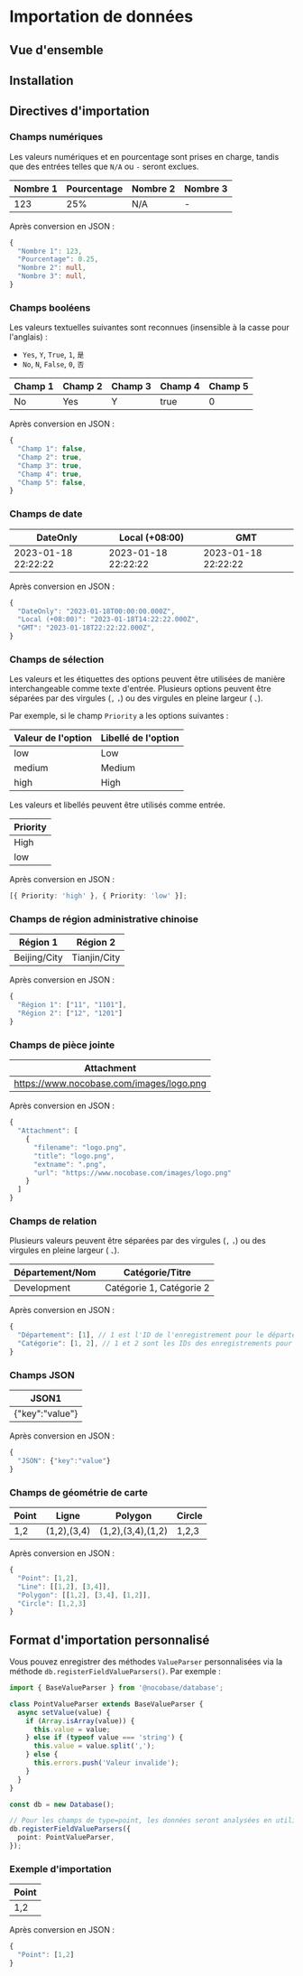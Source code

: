 # Importation de données

## Vue d'ensemble

## Installation

## Directives d'importation

### Champs numériques

Les valeurs numériques et en pourcentage sont prises en charge, tandis que des entrées telles que `N/A` ou `-` seront exclues.

| Nombre 1 | Pourcentage | Nombre 2 | Nombre 3 |
| -------- | ----------- | -------- | -------- |
| 123      | 25%         | N/A      | -        |

Après conversion en JSON :

```ts
{
  "Nombre 1": 123,
  "Pourcentage": 0.25,
  "Nombre 2": null,
  "Nombre 3": null,
}
```

### Champs booléens

Les valeurs textuelles suivantes sont reconnues (insensible à la casse pour l'anglais) :

- `Yes`, `Y`, `True`, `1`, `是`
- `No`, `N`, `False`, `0`, `否`

| Champ 1 | Champ 2 | Champ 3 | Champ 4 | Champ 5 |
| ------- | ------- | ------- | ------- | ------- |
| No      | Yes     | Y       | true    | 0       |

Après conversion en JSON :

```ts
{
  "Champ 1": false,
  "Champ 2": true,
  "Champ 3": true,
  "Champ 4": true,
  "Champ 5": false,
}
```

### Champs de date

| DateOnly            | Local (+08:00)      | GMT                 |
| ------------------- | ------------------- | ------------------- |
| 2023-01-18 22:22:22 | 2023-01-18 22:22:22 | 2023-01-18 22:22:22 |

Après conversion en JSON :

```ts
{
  "DateOnly": "2023-01-18T00:00:00.000Z",
  "Local (+08:00)": "2023-01-18T14:22:22.000Z",
  "GMT": "2023-01-18T22:22:22.000Z",
}
```

### Champs de sélection

Les valeurs et les étiquettes des options peuvent être utilisées de manière interchangeable comme texte d'entrée. Plusieurs options peuvent être séparées par des virgules (`,` `，`) ou des virgules en pleine largeur ( `、`).

Par exemple, si le champ `Priority` a les options suivantes :

| Valeur de l'option | Libellé de l'option |
| ------------------ | ------------------- |
| low                | Low                 |
| medium             | Medium              |
| high               | High                |

Les valeurs et libellés peuvent être utilisés comme entrée.

| Priority |
| -------- |
| High     |
| low      |

Après conversion en JSON :

```ts
[{ Priority: 'high' }, { Priority: 'low' }];
```

### Champs de région administrative chinoise

| Région 1         | Région 2         |
| ---------------- | ---------------- |
| Beijing/City     | Tianjin/City     |

Après conversion en JSON :

```ts
{
  "Région 1": ["11", "1101"],
  "Région 2": ["12", "1201"]
}
```

### Champs de pièce jointe

| Attachment                                 |
| ------------------------------------------ |
| https://www.nocobase.com/images/logo.png   |

Après conversion en JSON :

```ts
{
  "Attachment": [
    {
      "filename": "logo.png",
      "title": "logo.png",
      "extname": ".png",
      "url": "https://www.nocobase.com/images/logo.png"
    }
  ]
}
```

### Champs de relation

Plusieurs valeurs peuvent être séparées par des virgules (`,` `，`) ou des virgules en pleine largeur ( `、`).

| Département/Nom  | Catégorie/Titre          |
| ---------------- | ------------------------ |
| Development      | Catégorie 1, Catégorie 2 |

Après conversion en JSON :

```ts
{
  "Département": [1], // 1 est l'ID de l'enregistrement pour le département nommé "Development"
  "Catégorie": [1, 2], // 1 et 2 sont les IDs des enregistrements pour les catégories intitulées "Catégorie 1" et "Catégorie 2"
}
```

### Champs JSON

| JSON1              |
| ------------------ |
| {"key":"value"}    |

Après conversion en JSON :

```ts
{
  "JSON": {"key":"value"}
}
```

### Champs de géométrie de carte

| Point  | Ligne        | Polygon           | Circle |
| ------ | ------------ | ----------------- | ------ |
| 1,2    | (1,2),(3,4)  | (1,2),(3,4),(1,2) | 1,2,3  |

Après conversion en JSON :

```ts
{
  "Point": [1,2],
  "Line": [[1,2], [3,4]],
  "Polygon": [[1,2], [3,4], [1,2]],
  "Circle": [1,2,3]
}
```

## Format d'importation personnalisé

Vous pouvez enregistrer des méthodes `ValueParser` personnalisées via la méthode `db.registerFieldValueParsers()`. Par exemple :

```ts
import { BaseValueParser } from '@nocobase/database';

class PointValueParser extends BaseValueParser {
  async setValue(value) {
    if (Array.isArray(value)) {
      this.value = value;
    } else if (typeof value === 'string') {
      this.value = value.split(',');
    } else {
      this.errors.push('Valeur invalide');
    }
  }
}

const db = new Database();

// Pour les champs de type=point, les données seront analysées en utilisant PointValueParser lors de l'importation
db.registerFieldValueParsers({
  point: PointValueParser,
});
```

### Exemple d'importation

| Point |
| ----- |
| 1,2   |

Après conversion en JSON :

```ts
{
  "Point": [1,2]
}
```
